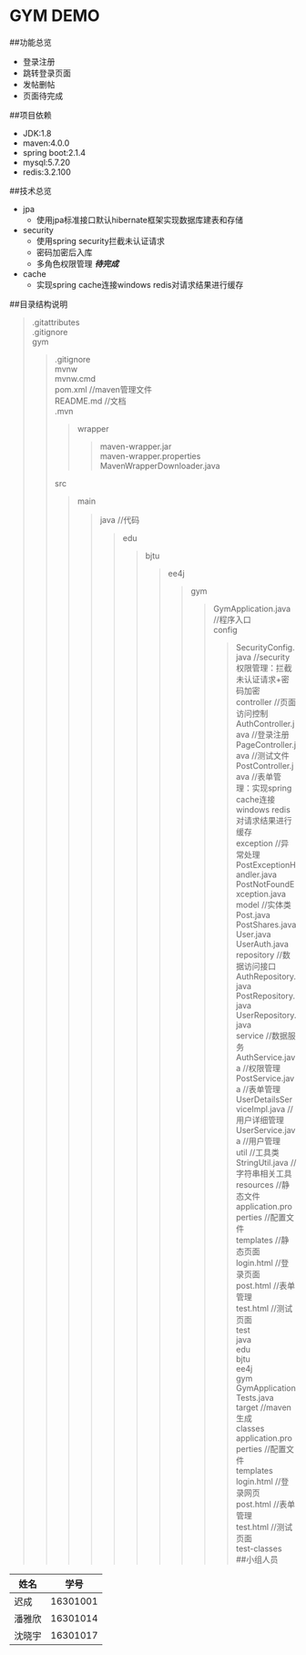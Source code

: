 GYM DEMO
===========================
##功能总览
* 登录注册
* 跳转登录页面
* 发帖删帖
* 页面待完成

##项目依赖
* JDK:1.8
* maven:4.0.0
* spring boot:2.1.4
* mysql:5.7.20
* redis:3.2.100

##技术总览
* jpa
    * 使用jpa标准接口默认hibernate框架实现数据库建表和存储
* security
    * 使用spring security拦截未认证请求
    * 密码加密后入库
    * 多角色权限管理 ***待完成***
* cache
    * 实现spring cache连接windows redis对请求结果进行缓存
    
##目录结构说明  
> .gitattributes  
> .gitignore  
> gym   
> > .gitignore  
> > mvnw  
> > mvnw.cmd  
> > pom.xml                                                       //maven管理文件  
> > README.md                                                     //文档      
> > .mvn  
> > > wrapper  
> > > > maven-wrapper.jar  
> > > > maven-wrapper.properties  
> > > > MavenWrapperDownloader.java   
> >  
> > src  
> > > main  
> > > > java                                                    //代码  
> > > > > edu  
> > > > > > bjtu  
> > > > > > > ee4j  
> > > > > > > > gym  
> > > > > > > > > GymApplication.java                 //程序入口  
> > > > > > > > > config  
> > > > > > > > > > SecurityConfig.java             //security权限管理：拦截未认证请求+密码加密    
> > > > > > > > > controller                           //页面访问控制  
> > > > > > > > > > AuthController.java             //登录注册  
> > > > > > > > > > PageController.java             //测试文件  
> > > > > > > > > > PostController.java             //表单管理：实现spring cache连接windows redis对请求结果进行缓存  
> > > > > > > > > exception                            //异常处理  
> > > > > > > > > > PostExceptionHandler.java  
> > > > > > > > > > PostNotFoundException.java   
> > > > > > > > > model                                //实体类  
> > > > > > > > > > Post.java  
> > > > > > > > > > PostShares.java  
> > > > > > > > > > User.java  
> > > > > > > > > > UserAuth.java  
> > > > > > > > > repository                           //数据访问接口  
> > > > > > > > > > AuthRepository.java  
> > > > > > > > > > PostRepository.java  
> > > > > > > > > > UserRepository.java   
> > > > > > > > > service                              //数据服务  
> > > > > > > > > > AuthService.java                //权限管理  
> > > > > > > > > > PostService.java                //表单管理  
> > > > > > > > > > UserDetailsServiceImpl.java     //用户详细管理  
> > > > > > > > > > UserService.java                //用户管理    
> > > > > > > > > util                                 //工具类  
> > > > > > > > > > StringUtil.java                //字符串相关工具  
> > > > resources                                               //静态文件  
> > > > > application.properties                             //配置文件   
> > > > > templates                                           //静态页面  
> > > > > > login.html                                    //登录页面  
> > > > > > post.html                                     //表单管理  
> > > > > > test.html                                     //测试页面    
> > > test  
> > > > java  
> > > > > edu  
> > > > > > bjtu  
> > > > > > > ee4j  
> > > > > > > > gym  
> > > > > > > > > GymApplicationTests.java   
> > target                                                        //maven生成  
> > > classes  
> > > > application.properties                                //配置文件    
> > > > templates  
> > > > > login.html                                       //登录网页  
> > > > > post.html                                        //表单管理  
> > > > > test.html                                        //测试页面    
> > > test-classes                                                  
##小组人员

|姓名|学号|
|---|---|
|迟成|16301001|
|潘雅欣|16301014|
|沈晓宇|16301017|